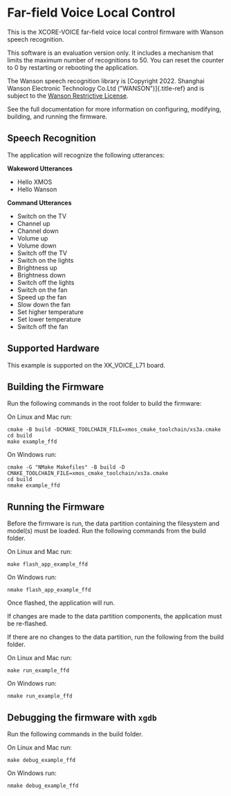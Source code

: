 # Far-field Voice Local Control

This is the XCORE-VOICE far-field voice local control firmware with Wanson speech recognition. 

This software is an evaluation version only. It includes a mechanism that limits the maximum number of recognitions to 50. You can reset the counter to 0 by restarting or rebooting the application.

The Wanson speech recognition library is [Copyright 2022. Shanghai
Wanson Electronic Technology Co.Ltd (&quot;WANSON&quot;)]{.title-ref}
and is subject to the [Wanson Restrictive
License](https://github.com/xmos/sln_voice/blob/develop/examples/ffd/asr/port/wanson/lib/LICENSE.md).

See the full documentation for more information on configuring, modifying, building, and running the firmware.

## Speech Recognition

The application will recognize the following utterances:

**Wakeword Utterances**
- Hello XMOS
- Hello Wanson

**Command Utterances**
- Switch on the TV
- Channel up
- Channel down
- Volume up
- Volume down
- Switch off the TV
- Switch on the lights
- Brightness up
- Brightness down
- Switch off the lights
- Switch on the fan
- Speed up the fan
- Slow down the fan
- Set higher temperature
- Set lower temperature
- Switch off the fan

## Supported Hardware

This example is supported on the XK_VOICE_L71 board.

## Building the Firmware

Run the following commands in the root folder to build the firmware:

On Linux and Mac run:

    cmake -B build -DCMAKE_TOOLCHAIN_FILE=xmos_cmake_toolchain/xs3a.cmake
    cd build
    make example_ffd

On Windows run:

    cmake -G "NMake Makefiles" -B build -D CMAKE_TOOLCHAIN_FILE=xmos_cmake_toolchain/xs3a.cmake
    cd build
    nmake example_ffd

## Running the Firmware

Before the firmware is run, the data partition containing the filesystem and
model(s) must be loaded. Run the following commands from the build folder.

On Linux and Mac run:

    make flash_app_example_ffd

On Windows run:

    nmake flash_app_example_ffd

Once flashed, the application will run.

If changes are made to the data partition components, the application must be
re-flashed.

If there are no changes to the data partition, run the following from the build
folder.

On Linux and Mac run:

    make run_example_ffd

On Windows run:

    nmake run_example_ffd

## Debugging the firmware with `xgdb`

Run the following commands in the build folder.

On Linux and Mac run:

    make debug_example_ffd

On Windows run:

    nmake debug_example_ffd

